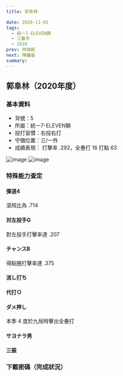 ```yaml
---
title: 郭阜林

date: 2020-11-03
tags:
  - 統一7-ELEVEN獅
  - 三壘手
  - 2020
prev: 林靖凱
next: 陳鏞基
summary: 
---
```


## 郭阜林（2020年度）

### 基本資料
- 背號：5
- 所屬：統一7-ELEVEN獅
- 投打習慣：右投右打
- 守備位置：三/一外
- 成績表現： 打擊率 .292，全壘打 16 打點 63 

![image](https://i.imgur.com/MLRoxKe.jpg)
![image](https://i.imgur.com/Re0kmrC.jpg)

### 特殊能力查定
#### 彈道4
滾飛比為 .714
#### 対左投手G
對左投手打擊率達 .207
#### チャンスB
得點圈打擊率達 .375
#### 流し打ち
#### 代打Ｏ
#### ダメ押し
本季 4 度於九局時擊出全壘打
#### サヨナラ男
#### 三振
### 下載密碼（完成狀況）


